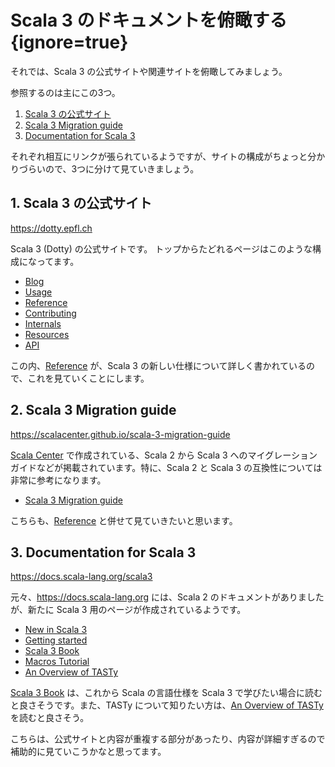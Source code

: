 # Scala 3 のドキュメントを俯瞰する {ignore=true}

それでは、Scala 3 の公式サイトや関連サイトを俯瞰してみましょう。

参照するのは主にこの3つ。

1. [Scala 3 の公式サイト](https://dotty.epfl.ch)
1. [Scala 3 Migration guide](https://scalacenter.github.io/scala-3-migration-guide)
1. [Documentation for Scala 3](https://docs.scala-lang.org/scala3)

それぞれ相互にリンクが張られているようですが、サイトの構成がちょっと分かりづらいので、3つに分けて見ていきましょう。


## 1. Scala 3 の公式サイト

https://dotty.epfl.ch

Scala 3 (Dotty) の公式サイトです。
トップからたどれるページはこのような構成になってます。

- [Blog](https://dotty.epfl.ch/blog/index.html)
- [Usage](https://dotty.epfl.ch/docs/Usage/index.html)
- [Reference](https://dotty.epfl.ch/docs/reference/overview.html)
- [Contributing](https://dotty.epfl.ch/docs/Contributing/index.html)
- [Internals](https://dotty.epfl.ch/docs/Internals/index.html)
- [Resources](https://dotty.epfl.ch/docs/Resources/index.html)
- [API](https://dotty.epfl.ch/api/index.html)

この内、[Reference](https://dotty.epfl.ch/docs/reference/overview.html) が、Scala 3 の新しい仕様について詳しく書かれているので、これを見ていくことにします。

## 2. Scala 3 Migration guide

https://scalacenter.github.io/scala-3-migration-guide

[Scala Center](https://scala.epfl.ch/) で作成されている、Scala 2 から Scala 3 へのマイグレーションガイドなどが掲載されています。特に、Scala 2 と Scala 3 の互換性については非常に参考になります。

- [Scala 3 Migration guide](https://scalacenter.github.io/scala-3-migration-guide/)

こちらも、[Reference](https://dotty.epfl.ch/docs/reference/overview.html) と併せて見ていきたいと思います。

## 3. Documentation for Scala 3

https://docs.scala-lang.org/scala3

元々、https://docs.scala-lang.org には、Scala 2 のドキュメントがありましたが、新たに Scala 3 用のページが作成されているようです。

- [New in Scala 3](https://docs.scala-lang.org/scala3/new-in-scala3.html)
- [Getting started](https://docs.scala-lang.org/scala3/getting-started.html)
- [Scala 3 Book](https://docs.scala-lang.org/scala3/book/introduction.html)
- [Macros Tutorial](https://docs.scala-lang.org/scala3/guides/macros/)
- [An Overview of TASTy](https://docs.scala-lang.org/scala3/guides/tasty-overview.html)

[Scala 3 Book](https://docs.scala-lang.org/scala3/book/introduction.html) は、これから Scala の言語仕様を Scala 3 で学びたい場合に読むと良さそうです。また、TASTy について知りたい方は、[An Overview of TASTy](https://docs.scala-lang.org/scala3/guides/tasty-overview.html) を読むと良さそう。

こちらは、公式サイトと内容が重複する部分があったり、内容が詳細すぎるので補助的に見ていこうかなと思ってます。
